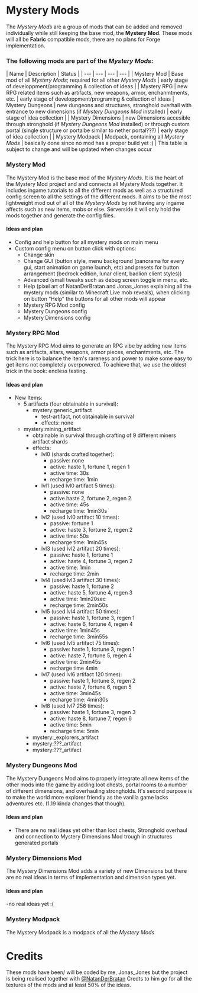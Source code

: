 # Mystery Mods
The *Mystery Mods* are a group of mods that can be added and removed individually while still keeping the base mod, the **Mystery Mod**.
These mods will all be **Fabric** compatible mods, there are no plans for Forge implementation.
### The following mods are part of the *Mystery Mods*:
| Name | Description | Status |
| --- | --- | --- | --- |
| Mystery Mod | Base mod of all *Mystery Mods*; required for all other *Mystery Mods* | early stage of developpment/programming & collection of ideas |
| Mystery RPG | new RPG related items such as artifacts, new weapons, armor, enchanmtments, etc. | early stage of developpment/programing & collection of ideas
| Mystery Dungeons | new dungeons and structures, stronghold overhall with entrance to new dimensions (if *Mystery Dungeons Mod* installed) | early stage of idea collection |
| Mystery Dimensions | new Dimensions accesible through stronghold (if *Mystery Dungeons Mod* installed) or through custom portal (single structure or portalbe similar to nether portal???) | early stage of idea collection |
| Mystery Modpack | Modpack, containing all *Mystery Mods* | basically done since no mod has a proper build yet :) |
This table is subject to change and will be updated when changes occur

### Mystery Mod
The Mystery Mod is the base mod of the *Mystery Mods*. It is the heart of the Mystery Mod project and and connects all Mystery Mods together. It includes ingame tutorials to all the different mods as well as a structured config screen to all the settings of the different mods. It aims to be the most lightweight mod out of all of the *Mystery Mods* by not having any ingame affects such as new items, mobs or else. Serverside it will only hold the mods together and generate the config files.

#### Ideas and plan
- Config and help button for all mystery mods on main menu
- Custom config menu on button click with options:
	- Change skin
	- Change GUI (button style, menu background (panorama for every gui, start animation on game launch, etc) and presets for button arrangement (bedrock edition, lunar client, badlion client styles))
	- Advanced (small tweaks such as debug screen toggle in menu, etc.
	- Help (pixel art of NatanDerBratan and Jonas_Jones explaining all the mystery mods (similar to Minecraft Live mob reveals), when clicking on button “Help” the buttons for all other mods will appear
	- Mystery RPG Mod config
	- Mystery Dungeons config
	- Mystery Dimensions config

### Mystery RPG Mod
The Mystery RPG Mod aims to generate an RPG vibe by adding new items such as artifacts, altars, weapons, armor pieces, enchantments, etc. The trick here is to balance the item's rareness and power to make some easy to get items not completely overpowered. To achieve that, we use the oldest trick in the book: endless testing.

#### Ideas and plan
- New Items:
	- 5 artifacts (four obtainable in survival):
		- mystery:generic_artifact
			- test-artifact, not obtainable in survival
			- effects: none
	- mystery:mining_artifact
		- obtainable in survival through crafting of 9 different miners artifact shards
		- effects:
			- lvl0 (shards crafted together):
				- passive: none
				- active: haste 1, fortune 1, regen 1
				- active time: 30s
				- recharge time: 1min
			- lvl1 (used lvl0 artifact 5 times):
				- passive: none
				- active haste 2, fortune 2, regen 2
				- active time: 45s
				- recharge time: 1min30s
			- lvl2 (used lvl0 artifact 10 times):
				- passive: fortune 1
				- active: haste 3, fortune 2, regen 2
				- active time: 50s
				- recharge time: 1min45s
			- lvl3 (used lvl2 artifact 20 times):
				- passive: haste 1, fortune 1
				- active: haste 4, fortune 3, regen 2
				- active time: 1min
				- recharge time: 2min
			- lvl4 (used lvl3 artifact 30 times):
				- passive: haste 1, fortune 2
				- active: haste 5, fortune 4, regen 3
				- active time: 1min20sec
				- recharge time: 2min50s
			- lvl5 (used lvl4 artifact 50 times):
				- passive: haste 1, fortune 3, regen 1
				- active: haste 6, fortune 4, regen 4
				- active time: 1min45s
				- recharge time: 3min55s
			- lvl6 (used lvl5 artifact 75 times):
				- passive: haste 1, fortune 3, regen 1
				- active: haste 7, fortune 5, regen 4
				- active time: 2min45s
				- recharge time 4min
			- lvl7 (used lvl6 artifact 120 times):
				- passive: haste 1, fortune 3, regen 2
				- active: haste 7, fortune 6, regen 5
				- active time: 3min45s
				- recharge time: 4min30s
			- lvl8 (used lvl7 256 times):
				- passive: haste 1, fortune 3, regen 3
				- active: haste 8, fortune 7, regen 6
				- active time: 5min
				- recharge time: 5min
		- mystery:_explorers_artifact
		- mystery:???_artifact
		- mystery:???_artifact

### Mystery Dungeons Mod
The Mystery Dungeons Mod aims to properly integrate all new items of the other mods into the game by adding loot chests, portal rooms to a number of different dimensions, and overhauling strongholds. It's second purpose is to make the world more explorer friendly as the vanilla game lacks adventures etc. (1.19 kinda changes that though).

#### Ideas and plan
- There are no real ideas yet other than loot chests, Stronghold overhaul and connection to Mystery Dimensions Mod trough in structures generated portals

### Mystery Dimensions Mod
The Mystery Dimensions Mod adds a variety of new Dimensions but there are no real ideas in terms of implementation and dimension types yet.

#### Ideas and plan
-no real ideas yet :(

### Mystery Modpack
The Mystery Modpack is a modpack of all the *Mystery Mods* 
# Credits
These mods have been/ will be coded by me, Jonas_Jones but the project is being realised together with [@NatanDerBratan](https://www.github.com/NatanDerBratan)
Credts to him go for all the textures of the mods and at least 50% of the ideas.
